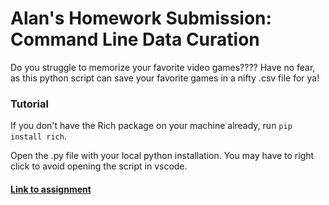 # Alan's Homework Submission: Command Line Data Curation

Do you struggle to memorize your favorite video games???? Have no fear, as this python script can save your favorite games in a nifty .csv file for ya!

### Tutorial

If you don't have the Rich package on your machine already, run `pip install rich`.

Open the .py file with your local python installation. You may have to right click to avoid opening the script in vscode.

#### [Link to assignment](https://cultureasdata-uiuc.github.io/is310-fall-2024/materials/creating-curating-humanities-data/04-virtual-environments#homework-command-line-data-curation)
